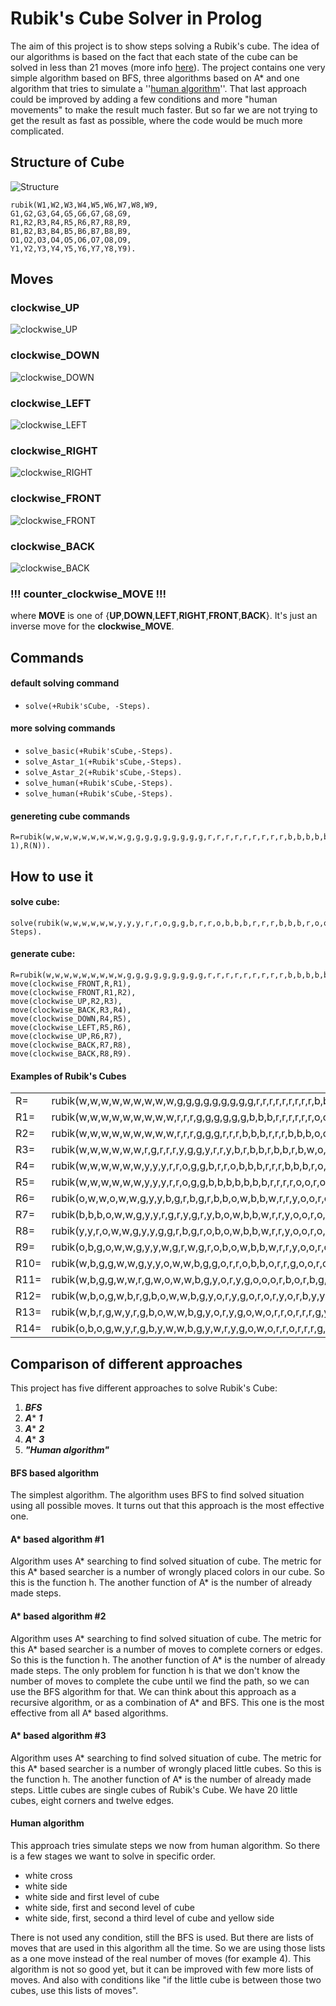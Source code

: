
# Rubik's Cube Solver in Prolog

The aim of this project is to show steps solving a Rubik's cube. The idea of our algorithms is based on the fact that each state of the cube can be solved in less than 21 moves (more info [here](https://cube20.org/)). The project contains one very simple algorithm based on BFS, three algorithms based on A* and one algorithm that tries to simulate a ''[human algorithm](https://ruwix.com/the-rubiks-cube/how-to-solve-the-rubiks-cube-beginners-method/)''. That last approach could be improved by adding a few conditions and more "human movements" to make the result much faster. But so far we are not trying to get the result as fast as possible, where the code would be much more complicated.



## Structure of Cube

![Structure](https://github.com/lanzv/RubikSolver/blob/master/docs/images/structure.png)

    rubik(W1,W2,W3,W4,W5,W6,W7,W8,W9,
    G1,G2,G3,G4,G5,G6,G7,G8,G9,
    R1,R2,R3,R4,R5,R6,R7,R8,R9,
    B1,B2,B3,B4,B5,B6,B7,B8,B9,
    O1,O2,O3,O4,O5,O6,O7,O8,O9,
    Y1,Y2,Y3,Y4,Y5,Y6,Y7,Y8,Y9).








## Moves 

### clockwise_UP
![clockwise_UP](https://github.com/lanzv/RubikSolver/blob/master/docs/images/clockwise_UP.png)
   
### clockwise_DOWN
![clockwise_DOWN](https://github.com/lanzv/RubikSolver/blob/master/docs/images/clockwise_DOWN.png)

### clockwise_LEFT
![clockwise_LEFT](https://github.com/lanzv/RubikSolver/blob/master/docs/images/clockwise_LEFT.png)

### clockwise_RIGHT
![clockwise_RIGHT](https://github.com/lanzv/RubikSolver/blob/master/docs/images/clockwise_RIGHT.png)

### clockwise_FRONT
![clockwise_FRONT](https://github.com/lanzv/RubikSolver/blob/master/docs/images/clockwise_FRONT.png)

### clockwise_BACK
![clockwise_BACK](https://github.com/lanzv/RubikSolver/blob/master/docs/images/clockwise_BACK.png)

### !!! counter_clockwise_MOVE !!!
where **MOVE** is one of {**UP**,**DOWN**,**LEFT**,**RIGHT**,**FRONT**,**BACK**}. It's just an inverse move for the **clockwise_MOVE**.





## Commands

#### default solving command

  - `solve(+Rubik'sCube, -Steps).`

#### more solving commands

  - `solve_basic(+Rubik'sCube,-Steps).`
  - `solve_Astar_1(+Rubik'sCube,-Steps).`
  - `solve_Astar_2(+Rubik'sCube,-Steps).`
  - `solve_human(+Rubik'sCube,-Steps).`
  - `solve_human(+Rubik'sCube,-Steps).`

#### genereting cube commands
    R=rubik(w,w,w,w,w,w,w,w,w,g,g,g,g,g,g,g,g,g,r,r,r,r,r,r,r,r,r,b,b,b,b,b,b,b,b,b,o,o,o,o,o,o,o,o,o,y,y,y,y,y,y,y,y,y),move(Move1,R,R1),move(Move2,R1,R2),...,move(Move(N),R(N-1),R(N)).





## How to use it
#### solve cube:

    solve(rubik(w,w,w,w,w,w,y,y,y,r,r,o,g,g,b,r,r,o,b,b,b,r,r,r,b,b,b,r,o,o,g,b,b,r,o,o,g,g,g,o,o,o,g,g,g,w,w,w,y,y,y,y,y,y), Steps).
#### generate cube:
		
    R=rubik(w,w,w,w,w,w,w,w,w,g,g,g,g,g,g,g,g,g,r,r,r,r,r,r,r,r,r,b,b,b,b,b,b,b,b,b,o,o,o,o,o,o,o,o,o,y,y,y,y,y,y,y,y,y),
    move(clockwise_FRONT,R,R1),
    move(clockwise_FRONT,R1,R2),
    move(clockwise_UP,R2,R3),
    move(clockwise_BACK,R3,R4),
    move(clockwise_DOWN,R4,R5),
    move(clockwise_LEFT,R5,R6),
    move(clockwise_UP,R6,R7),
    move(clockwise_BACK,R7,R8),
    move(clockwise_BACK,R8,R9).
    

   
#### Examples of Rubik's Cubes
|  |  |
|--|--|
|R=|rubik(w,w,w,w,w,w,w,w,w,g,g,g,g,g,g,g,g,g,r,r,r,r,r,r,r,r,r,b,b,b,b,b,b,b,b,b,o,o,o,o,o,o,o,o,o,y,y,y,y,y,y,y,y,y)|
|R1=|rubik(w,w,w,w,w,w,w,w,w,r,r,r,g,g,g,g,g,g,b,b,b,r,r,r,r,r,r,o,o,o,b,b,b,b,b,b,g,g,g,o,o,o,o,o,o,y,y,y,y,y,y,y,y,y)|
|R2=|rubik(w,w,w,w,w,w,w,w,w,r,r,r,g,g,g,r,r,r,b,b,b,r,r,r,b,b,b,o,o,o,b,b,b,o,o,o,g,g,g,o,o,o,g,g,g,y,y,y,y,y,y,y,y,y)|
|R3=|rubik(w,w,w,w,w,w,r,g,r,r,r,y,g,g,y,r,r,y,b,r,b,b,r,b,b,r,b,w,o,o,w,b,b,w,o,o,g,g,g,o,o,o,g,g,g,o,b,o,y,y,y,y,y,y)|
|R4=|rubik(w,w,w,w,w,w,y,y,y,r,r,o,g,g,b,r,r,o,b,b,b,r,r,r,b,b,b,r,o,o,g,b,b,r,o,o,g,g,g,o,o,o,g,g,g,w,w,w,y,y,y,y,y,y)|
|R5=|rubik(w,w,w,w,w,w,y,y,y,r,r,o,g,g,b,b,b,b,b,b,b,r,r,r,r,o,o,r,o,o,g,b,b,g,g,g,g,g,g,o,o,o,r,r,o,w,y,y,w,y,y,w,y,y)|
|R6=|rubik(o,w,w,o,w,w,g,y,y,b,g,r,b,g,r,b,b,o,w,b,b,w,r,r,y,o,o,r,o,o,g,b,b,g,g,g,g,g,w,o,o,w,r,r,w,b,y,y,r,y,y,r,y,y)|
|R7=|rubik(b,b,b,o,w,w,g,y,y,r,g,r,y,g,r,y,b,o,w,b,b,w,r,r,y,o,o,r,o,o,g,b,w,g,g,w,w,w,w,g,o,r,g,o,r,b,y,y,r,y,y,g,b,o)|
|R8=|rubik(y,y,r,o,w,w,g,y,y,g,g,r,b,g,r,o,b,o,w,b,b,w,r,r,y,o,o,r,o,b,g,b,b,g,g,b,w,r,r,w,o,o,w,g,g,b,y,y,r,y,y,w,w,o)|
|R9=|rubik(o,b,g,o,w,w,g,y,y,w,g,r,w,g,r,o,b,o,w,b,b,w,r,r,y,o,o,r,o,y,g,b,y,g,g,r,r,o,g,r,o,g,w,w,w,b,y,y,r,y,y,b,b,b)|
|R10=|rubik(w,b,g,g,w,w,g,y,y,o,w,w,b,g,g,o,r,r,o,b,b,o,r,r,g,o,o,r,o,y,g,b,y,g,g,r,r,o,b,r,o,r,w,w,b,w,y,y,w,y,y,y,b,b)|
|R11=|rubik(w,b,g,g,w,w,r,g,w,o,w,w,b,g,y,o,r,y,g,o,o,o,r,b,o,r,b,g,o,y,y,b,y,y,g,r,r,o,b,r,o,r,w,w,b,g,g,r,w,y,y,y,b,b)|
|R12=|rubik(w,b,o,g,w,b,r,g,b,o,w,w,b,g,y,o,r,y,g,o,r,o,r,y,o,r,b,y,y,g,g,b,o,r,y,y,w,o,b,w,o,r,g,w,b,g,g,w,w,y,r,y,b,r)|
|R13=|rubik(w,b,r,g,w,y,r,g,b,o,w,w,b,g,y,o,r,y,g,o,w,o,r,r,o,r,r,r,g,y,y,b,y,y,o,g,b,o,b,b,o,r,o,w,b,g,g,g,w,y,w,y,b,w)|
|R14=|rubik(o,b,o,g,w,y,r,g,b,y,w,w,b,g,y,w,r,y,g,o,w,o,r,r,o,r,r,r,g,w,y,b,b,y,o,r,b,r,b,o,o,w,b,b,o,g,g,g,w,y,w,g,y,y)|



## Comparison of different approaches

This project has five different approaches to solve Rubik's Cube:
 
  1) ***BFS***
  2) ***A**** ***1***
  3) ***A**** ***2***
  4) ***A**** ***3***
  5) ***"Human algorithm"***

#### BFS based algorithm 
The simplest algorithm. The algorithm uses BFS to find solved situation using all possible moves. It turns out that this approach is the most effective one. 

#### A* based algorithm #1
Algorithm uses A* searching to find solved situation of cube. The metric for this A* based searcher is a number of wrongly placed colors in our cube. So this is the function h. The another function of A* is the number of already made steps.

#### A* based algorithm #2
Algorithm uses A* searching to find solved situation of cube. The metric for this A* based searcher is a number of moves to complete corners or edges. So this is the function h. The another function of A* is the number of already made steps. The only problem for function h is that we don't know the number of moves to complete the cube until we find the path, so we can use the BFS algorithm for that. We can think about this approach as a recursive algorithm, or as a combination of A* and BFS. This one is the most effective from all A* based algorithms.

#### A* based algorithm #3
Algorithm uses A* searching to find solved situation of cube. The metric for this A* based searcher is a number of wrongly placed little cubes. So this is the function h. The another function of A* is the number of already made steps. Little cubes are single cubes of Rubik's Cube. We have 20 little cubes, eight corners and twelve edges.

#### Human algorithm
This approach tries simulate steps we now from human algorithm. So there is a few stages we want to solve in specific order. 
- white cross
- white side
- white side and first level of cube
- white side, first and second level of cube
- white side, first, second a third level of cube and yellow side

There is not used any condition, still the BFS is used. But there are lists of moves that are used in this algorithm all the time. So we are using those lists as a one move instead of the real number of moves (for example 4). This algorithm is not so good yet, but it can be improved with few more lists of moves. And also with conditions like "if the little cube is between those two cubes, use this lists of moves". 
